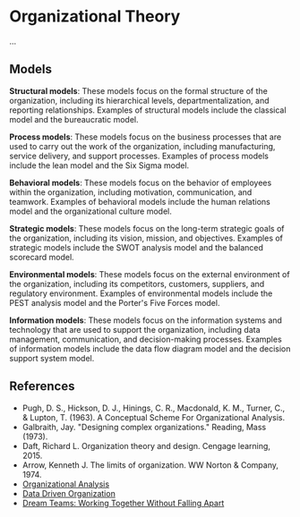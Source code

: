 # Organizational Theory
...

## Models

**Structural models**: These models focus on the formal structure of the organization, including its hierarchical levels, departmentalization, and reporting relationships. Examples of structural models include the classical model and the bureaucratic model.

**Process models**: These models focus on the business processes that are used to carry out the work of the organization, including manufacturing, service delivery, and support processes. Examples of process models include the lean model and the Six Sigma model.

**Behavioral models**: These models focus on the behavior of employees within the organization, including motivation, communication, and teamwork. Examples of behavioral models include the human relations model and the organizational culture model.

**Strategic models**: These models focus on the long-term strategic goals of the organization, including its vision, mission, and objectives. Examples of strategic models include the SWOT analysis model and the balanced scorecard model.

**Environmental models**: These models focus on the external environment of the organization, including its competitors, customers, suppliers, and regulatory environment. Examples of environmental models include the PEST analysis model and the Porter's Five Forces model.

**Information models**: These models focus on the information systems and technology that are used to support the organization, including data management, communication, and decision-making processes. Examples of information models include the data flow diagram model and the decision support system model.

## References

- Pugh, D. S., Hickson, D. J., Hinings, C. R., Macdonald, K. M., Turner, C., & Lupton, T. (1963). A Conceptual Scheme For Organizational Analysis.
- Galbraith, Jay. "Designing complex organizations." Reading, Mass (1973).
- Daft, Richard L. Organization theory and design. Cengage learning, 2015.
- Arrow, Kenneth J. The limits of organization. WW Norton & Company, 1974.
- [Organizational Analysis](https://www.coursera.org/learn/organizational-analysis)
- [Data Driven Organization](https://amatriain.net/blog/data-driven)
- [Dream Teams: Working Together Without Falling Apart](https://www.amazon.com/Dream-Teams-Working-Together-Without/dp/0735217793)